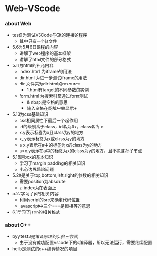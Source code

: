 # Web-VScode

### about Web
  - test0为测试VSCode与Git的连接的程序
    - 其中只有一个js文件
  - 5.6为5月6日课程的内容
    - 讲解了web程序的基本框架
    - 讲解了html文件的部分格式
  - 5.11为html的补充内容
    - index.html 为iframe的用法
    - dir.html 为进一步测试iframe的用法
    - dir 文件夹为dir.html的resource
      - 1.html有target的不同参数的实例
    - form.html 为搜索引擎通过form测试
      - & nbsp;是空格的意思
      - 输入空格在网址中会显示+
  - 5.13为css基础知识
    - css相同属性下最后一个起作用
    - id的级别高于class，id名为#x，class名为.x
    - x.y表示标签为x且class为y的地方
    - x,.y表示标签为x或class为y的地方
    - a x.y表示在a中的标签为x的class为y的地方
    - a>x.y表示在a中的标签为x的class为y的地方，且不包含孙子节点
  - 5.18是box的基本知识
    - 学习了margin padding的相关知识
    - 小心边界塌陷问题
  - 5.20是关于top,bottom,left,right的参数的相关知识
    - 需要position为absolute
    - z-index为在表面上
  - 5.27学习了js的相关内容
    - 利用script的src来确定代码位置
    - javascript中三个===是恒相等的意思
  - 6.1学习了json的相关格式

### about C++
  - byyltest3是编译原理的实验三尝试
    - 由于没有成功配置vscode下的c编译器，所以无法运行，需要继续配置
  - hello是测试的c++编译情况的项目

